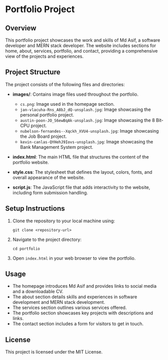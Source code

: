 # Portfolio Project

## Overview
This portfolio project showcases the work and skills of Md Asif, a software developer and MERN stack developer. The website includes sections for home, about, services, portfolio, and contact, providing a comprehensive view of the projects and experiences.

## Project Structure
The project consists of the following files and directories:

- **images/**: Contains image files used throughout the portfolio.
  - `cs.png`: Image used in the homepage section.
  - `jan-vlacuha-Rns_A8bJ_dQ-unsplash.jpg`: Image showcasing the personal portfolio project.
  - `austin-poon-JO_S6ewBqAk-unsplash.jpg`: Image showcasing the 8 Bit-CPU project.
  - `nubelson-fernandes--Xqckh_XVU4-unsplash.jpg`: Image showcasing the Job Board project.
  - `kevin-canlas-QYHehJ9Iovs-unsplash.jpg`: Image showcasing the Bank Management System project.

- **index.html**: The main HTML file that structures the content of the portfolio website.

- **style.css**: The stylesheet that defines the layout, colors, fonts, and overall appearance of the website.

- **script.js**: The JavaScript file that adds interactivity to the website, including form submission handling.

## Setup Instructions
1. Clone the repository to your local machine using:
   ```
   git clone <repository-url>
   ```
2. Navigate to the project directory:
   ```
   cd portfolio
   ```
3. Open `index.html` in your web browser to view the portfolio.

## Usage
- The homepage introduces Md Asif and provides links to social media and a downloadable CV.
- The about section details skills and experiences in software development and MERN stack development.
- The services section outlines various services offered.
- The portfolio section showcases key projects with descriptions and links.
- The contact section includes a form for visitors to get in touch.

## License
This project is licensed under the MIT License.